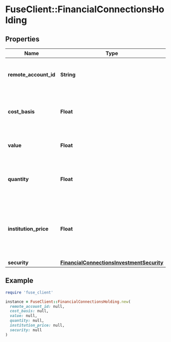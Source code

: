# FuseClient::FinancialConnectionsHolding

## Properties

| Name | Type | Description | Notes |
| ---- | ---- | ----------- | ----- |
| **remote_account_id** | **String** | The remote account ID associated with this holding. |  |
| **cost_basis** | **Float** | The original total value of the holding when it was purchased. |  |
| **value** | **Float** | The current market value of the holding. |  |
| **quantity** | **Float** | The number of units of the security held in this holding. |  |
| **institution_price** | **Float** | The price of the security as provided by the financial institution managing the holding. |  |
| **security** | [**FinancialConnectionsInvestmentSecurity**](FinancialConnectionsInvestmentSecurity.md) |  |  |

## Example

```ruby
require 'fuse_client'

instance = FuseClient::FinancialConnectionsHolding.new(
  remote_account_id: null,
  cost_basis: null,
  value: null,
  quantity: null,
  institution_price: null,
  security: null
)
```

